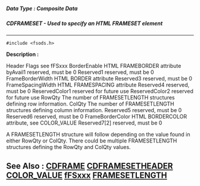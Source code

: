 ##### Data Type : Composite Data
##### CDFRAMESET - Used to specify an HTML FRAMESET element
---
```
#include <fsods.h>
```
**Description :**

Header
Flags   see fFSxxx
BorderEnable  HTML FRAMEBORDER attribute
byAvail1   reserved, must be 0
Reserved1   reserved, must be 0
FrameBorderWidth  HTML BORDER attribute
Reserved3   reserved, must be 0
FrameSpacingWidth HTML FRAMESPACING attribute
Reserved4   reserved, must be 0
ReservedColor1  reserved for future use
ReservedColor2  reserved for future use
RowQty   The number of FRAMESETLENGTH structures defining row information.
ColQty   The number of FRAMESETLENGTH structures defining column information.
Reserved5   reserved, must be 0
Reserved6   reserved, must be 0
FrameBorderColor  HTML BORDERCOLOR attribute, see COLOR_VALUE
Reserved7[2]  reserved, must be 0

A FRAMESETLENGTH structure will follow depending on the value found in either 
RowQty or ColQty.  There could be multiple FRAMESETLENGTH structures defining 
the RowQty and ColQty values.

**See Also :**
[CDFRAME](/reference/Data/CDFRAME)
[CDFRAMESETHEADER](/reference/Data/CDFRAMESETHEADER)
[COLOR_VALUE](/reference/Data/COLOR_VALUE)
[fFSxxx](/reference/Symb/fFSxxx)
[FRAMESETLENGTH](/reference/Data/FRAMESETLENGTH)
---
